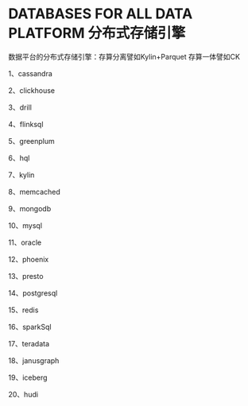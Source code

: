 # DATABASES FOR ALL DATA PLATFORM 分布式存储引擎

数据平台的分布式存储引擎：存算分离譬如Kylin+Parquet 存算一体譬如CK

1、cassandra

2、clickhouse

3、drill

4、flinksql

5、greenplum

6、hql

7、kylin

8、memcached

9、mongodb

10、mysql

11、oracle

12、phoenix

13、presto

14、postgresql

15、redis

16、sparkSql

17、teradata

18、janusgraph

19、iceberg

20、hudi
